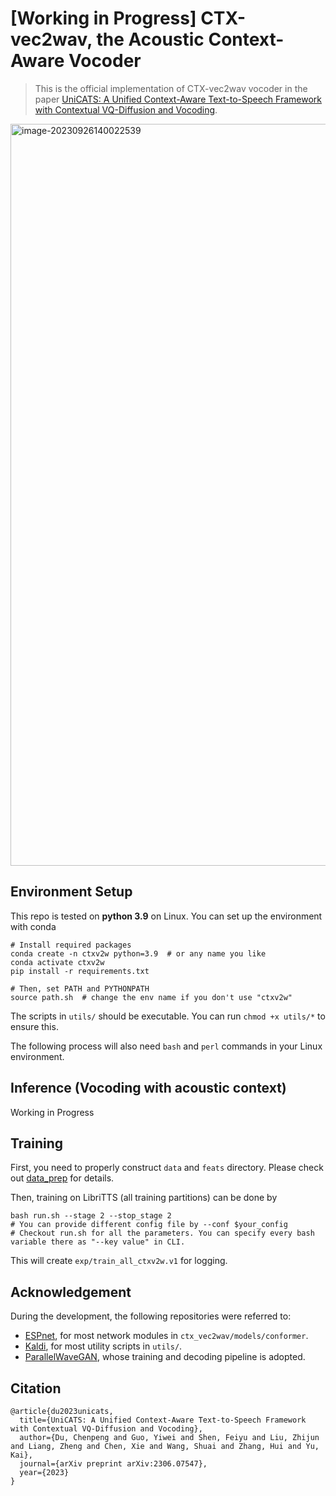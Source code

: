 # \[Working in Progress\] CTX-vec2wav, the Acoustic Context-Aware Vocoder

> This is the official implementation of CTX-vec2wav vocoder in the paper [UniCATS: A Unified Context-Aware Text-to-Speech Framework with Contextual VQ-Diffusion and Vocoding](https://arxiv.org/abs/2306.07547).

<img width="1187" alt="image-20230926140022539" src="https://github.com/cantabile-kwok/CTX-vec2wav/assets/58417810/036708e0-90a0-4df6-a886-3c1b3ba47e29">

## Environment Setup

This repo is tested on **python 3.9** on Linux. You can set up the environment with conda
```shell
# Install required packages
conda create -n ctxv2w python=3.9  # or any name you like
conda activate ctxv2w
pip install -r requirements.txt

# Then, set PATH and PYTHONPATH
source path.sh  # change the env name if you don't use "ctxv2w"
```
The scripts in `utils/` should be executable. You can run `chmod +x utils/*` to ensure this.

The following process will also need `bash` and `perl` commands in your Linux environment.


## Inference (Vocoding with acoustic context)
Working in Progress

## Training

First, you need to properly construct `data` and `feats` directory. Please check out [data_prep](data_prep.md) for details.

Then, training on LibriTTS (all training partitions) can be done by
```shell
bash run.sh --stage 2 --stop_stage 2 
# You can provide different config file by --conf $your_config
# Checkout run.sh for all the parameters. You can specify every bash variable there as "--key value" in CLI. 
```
This will create `exp/train_all_ctxv2w.v1` for logging.

## Acknowledgement
During the development, the following repositories were referred to:
* [ESPnet](https://github.com/espnet/espnet), for most network modules in `ctx_vec2wav/models/conformer`.
* [Kaldi](https://github.com/kaldi-asr/kaldi), for most utility scripts in `utils/`.
* [ParallelWaveGAN](https://github.com/kan-bayashi/ParallelWaveGAN), whose training and decoding pipeline is adopted.  

## Citation
```
@article{du2023unicats,
  title={UniCATS: A Unified Context-Aware Text-to-Speech Framework with Contextual VQ-Diffusion and Vocoding},
  author={Du, Chenpeng and Guo, Yiwei and Shen, Feiyu and Liu, Zhijun and Liang, Zheng and Chen, Xie and Wang, Shuai and Zhang, Hui and Yu, Kai},
  journal={arXiv preprint arXiv:2306.07547},
  year={2023}
}
```

